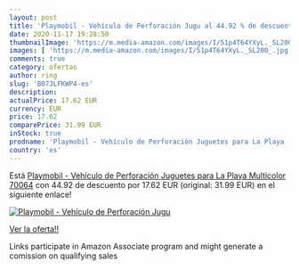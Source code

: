 ```yaml
---
layout: post
title: 'Playmobil - Vehículo de Perforación Jugu al 44.92 % de descuento'
date: 2020-11-17 19:28:50
thumbnailImage: 'https://m.media-amazon.com/images/I/51p4T64YXyL._SL200_.jpg'
images: [ 'https://m.media-amazon.com/images/I/51p4T64YXyL._SL200_.jpg' ]
comments: true
category: ofertas
author: ring
slug: 'B07JLFKWP4-es'
description:
actualPrice: 17.62 EUR
currency: EUR
price: 17.62
comparePrice: 31.99 EUR
inStock: true
prodname: 'Playmobil - Vehículo de Perforación Juguetes para La Playa  Multicolor  70064'
country: 'es'
---
```


Está [Playmobil - Vehículo de Perforación Juguetes para La Playa  Multicolor  70064](https://www.amazon.es/dp/B07JLFKWP4/?tag=tolees-21) con 44.92 de descuento por 17.62 EUR (original: 31.99 EUR) en el siguiente enlace!

[![Playmobil - Vehículo de Perforación Jugu](https://m.media-amazon.com/images/I/51p4T64YXyL._SL200_.jpg)](https://www.amazon.es/dp/B07JLFKWP4/?tag=tolees-21)

[Ver la oferta!!](https://www.amazon.es/dp/B07JLFKWP4/?tag=tolees-21)

Links participate in Amazon Associate program and might generate a comission on qualifying sales


